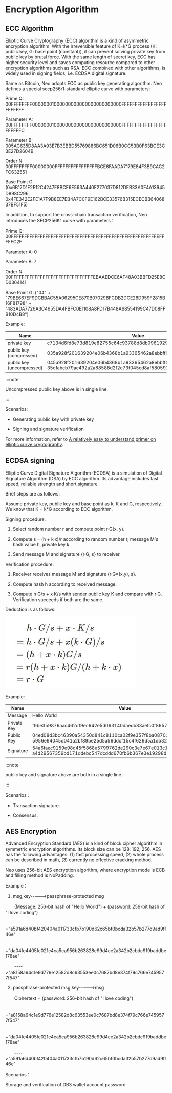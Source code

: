 # Encryption Algorithm

## ECC Algorithm

Elliptic Curve Cryptography (ECC) algorithm is a kind of asymmetric encryption algorithm. With the irreversible feature of K=k\*G process (K: public key, G: base point (constant)), it can prevent solving private key from public key by brutal force. With the same length of secret key, ECC has higher security level and saves computing resource compared to other encryption algorithms such as RSA. ECC combined with other algorithms, is widely used in signing fields, i.e. ECDSA digital signature.

Same as Bitcoin, Neo adopts ECC as public key generating algorithm. Neo defines a special secp256r1-standard elliptic curve with parameters:

Prime Q: 00FFFFFFFF00000001000000000000000000000000FFFFFFFFFFFFFFFFFFFFFFFF

Parameter A: 00FFFFFFFF00000001000000000000000000000000FFFFFFFFFFFFFFFFFFFFFFFC

Parameter B: 005AC635D8AA3A93E7B3EBBD55769886BC651D06B0CC53B0F63BCE3C3E27D2604B

Order N: 00FFFFFFFF00000000FFFFFFFFFFFFFFFFBCE6FAADA7179E84F3B9CAC2FC632551

Base Point G: (0x6B17D1F2E12C4247F8BCE6E563A440F277037D812DEB33A0F4A13945D898C296,　　0x4FE342E2FE1A7F9B8EE7EB4A7C0F9E162BCE33576B315ECECBB6406837BF51F5)

In addition, to support the cross-chain transaction verification, Neo introduces the SECP256K1 curve with parameters：

Prime Q: 00FFFFFFFFFFFFFFFFFFFFFFFFFFFFFFFFFFFFFFFFFFFFFFFFFFFFFFFEFFFFFC2F

Parameter A: 0

Parameter B: 7

Order N: 00FFFFFFFFFFFFFFFFFFFFFFFFFFFFFFFEBAAEDCE6AF48A03BBFD25E8CD0364141

Base Point G: ("04" + "79BE667EF9DCBBAC55A06295CE870B07029BFCDB2DCE28D959F2815B16F81798" + "483ADA7726A3C4655DA4FBFC0E1108A8FD17B448A68554199C47D08FFB10D4B8")

Example:

| Name | Value |
| --- | --- |
| private key |  c7134d6fd8e73d819e82755c64c93788d8db0961929e025a53363c4cc02a6962 |
| public key (compressed) |  035a928f201639204e06b4368b1a93365462a8ebbff0b8818151b74faab3a2b61a |
| public key (uncompressed) | 045a928f201639204e06b4368b1a93365462a8ebbff0b8818151b74faab3a2b61a 35dfabcb79ac492a2a88588d2f2e73f045cd8af58059282e09d693dc340e113f |

:::note

Uncompressed public key above is in single line.

:::

Scenarios:

- Generating public key with private key

- Signing and signature verification

For more information, refer to [A relatively easy to understand primer on elliptic curve cryptography](https://arstechnica.com/information-technology/2013/10/a-relatively-easy-to-understand-primer-on-elliptic-curve-cryptography/).


## ECDSA signing

Elliptic Curve Digital Signature Algorithm (ECDSA) is a simulation of Digital Signature Algorithm (DSA) by ECC algorithm. Its advantage includes fast speed, reliable strength and short signature.

Brief steps are as follows:

Assume private key, public key and base point as k, K and G, respectively. We know that K = k\*G according to ECC algorithm.

Signing procedure:

   1. Select random number r and compute point r·G(x, y).

   2. Compute s = (h + k·x)/r according to random number r, message M's hash value h, private key k.
    
   3. Send message M and signature {r·G, s} to receiver.

Verification procedure:

   1. Receiver receives message M and signature {r·G=(x,y), s}.

   2. Compute hash h according to received message.
   
   3. Compute h·G/s + x·K/s with sender public key K and compare with r·G. Verification succeeds if both are the same.

Deduction is as follows:

[![formula_ecdsa](../images/blockchain_paradigm/formula_ecdsa.jpg)](../images/blockchain_paradigm/formula_ecdsa.jpg)

Example:

| Name | Value                                                         |
| ---- | ------------------------------------------------------------ |
| Message | Hello World                                                  |
| Private Key | f9be359876aac462df9ec642e5d063140daedb83aefc0f8657b08132d3da62d2 |
| Public Key | 04ed08d3bc46390a54350d841c8110ca02f9e357f8ba08702078de2d7041727<br/>5956e94045d041a2bf89be25d5a56ddcf15c4f629d5a1db32657d0da13ebde64b29 |
| Signature | 54a6faec9159e98d45f5868e5799762de290c3e7e67e013c1bd6a2a6f8a2e500<br/>a4d29567359bd171ddebc547dcddd670fb6b367e3e19298d7672f0422b5a2c52 |

:::note

public key and signature above are both in a single line.

:::

Scenarios：

- Transaction signature.

- Consensus.

## AES Encryption

Advanced Encryption Standard (AES) is a kind of block cipher algorithm in symmetric encryption algorithms. Its block size can be 128, 192, 256. AES has the following advantages: (1) fast processing speed, (2) whole process can be described in math, (3) currently no effective cracking method.

Neo uses 256-bit AES encryption algorithm, where encryption mode is ECB and filling method is NoPadding.

Example：

  1. msg,key----->passphrase-protected msg

　　(Message: 256-bit hash of "Hello World") + (password: 256-bit hash of "l love coding")

　　="a591a6d40bf420404a011733cfb7b190d62c65bf0bcda32b57b277d9ad9f146e"

　　　+"da04fe4405fc021e4ca5ca956b263828e99d4ce2a342b2cbdc919baddbe178ae"

　　---->"a8158a64c1e9d776e12582d8c63553ee0c7687bd8e374f79c766e7459577f547"

  2. passphrase-protected msg,key----->msg

　　Ciphertext + (password: 256-bit hash of "l love coding")

　　="a8158a64c1e9d776e12582d8c63553ee0c7687bd8e374f79c766e7459577f547"

　　　+"da04fe4405fc021e4ca5ca956b263828e99d4ce2a342b2cbdc919baddbe178ae"

　　---->"a591a6d40bf420404a011733cfb7b190d62c65bf0bcda32b57b277d9ad9f146e"

Scenarios：

Storage and verification of DB3 wallet account password
